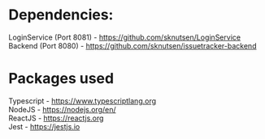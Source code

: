 # Dependencies:  
LoginService (Port 8081) - https://github.com/sknutsen/LoginService  
Backend (Port 8080) - https://github.com/sknutsen/issuetracker-backend  
  
# Packages used  
Typescript - https://www.typescriptlang.org  
NodeJS - https://nodejs.org/en/  
ReactJS - https://reactjs.org  
Jest - https://jestjs.io  